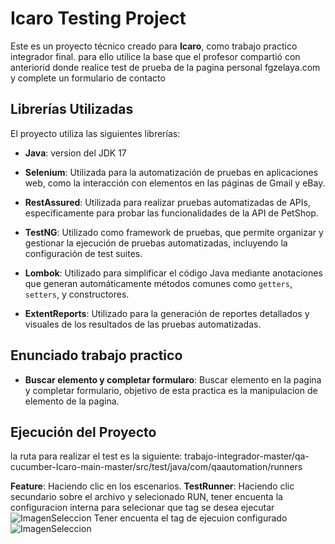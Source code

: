# Icaro Testing Project

Este es un proyecto técnico creado para **Icaro**, como trabajo practico integrador final.
para ello utilice la base que el profesor compartió con anteriorid donde realice test de prueba de la pagina personal  fgzelaya.com y complete un formulario de contacto 

## Librerías Utilizadas

El proyecto utiliza las siguientes librerías:

- **Java**: version del JDK 17

- **Selenium**: Utilizada para la automatización de pruebas en aplicaciones web, como la interacción con elementos en las páginas de Gmail y eBay.

- **RestAssured**: Utilizada para realizar pruebas automatizadas de APIs, específicamente para probar las funcionalidades de la API de PetShop.

- **TestNG**: Utilizado como framework de pruebas, que permite organizar y gestionar la ejecución de pruebas automatizadas, incluyendo la configuración de test suites.

- **Lombok**: Utilizado para simplificar el código Java mediante anotaciones que generan automáticamente métodos comunes como `getters`, `setters`, y constructores.

- **ExtentReports**: Utilizado para la generación de reportes detallados y visuales de los resultados de las pruebas automatizadas.
## Enunciado trabajo practico
- **Buscar elemento y completar formularo**: Buscar elemento en la pagina y completar formulario, objetivo de esta practica es la manipulacion de elemento de la pagina.

## Ejecución del Proyecto
la ruta para realizar el test es la siguiente: trabajo-integrador-master/qa-cucumber-Icaro-main-master/src/test/java/com/qaautomation/runners

**Feature**: Haciendo clic en los escenarios.
**TestRunner**: Haciendo clic secundario sobre el archivo y selecionado RUN, tener encuenta la configuracion interna para selecionar que tag se desea ejecutar
![ImagenSeleccion](imagen/img.png)
Tener encuenta el tag de ejecuion configurado
![ImagenSeleccion](imagen/img_1.png)

